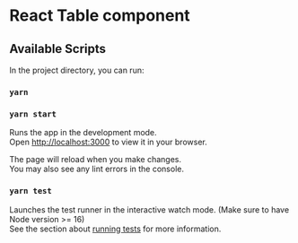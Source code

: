 # React Table component

## Available Scripts

In the project directory, you can run:
### `yarn`
### `yarn start`

Runs the app in the development mode.\
Open [http://localhost:3000](http://localhost:3000) to view it in your browser.

The page will reload when you make changes.\
You may also see any lint errors in the console.

### `yarn test`


Launches the test runner in the interactive watch mode. (Make sure to have Node version >= 16)\
See the section about [running tests](https://facebook.github.io/create-react-app/docs/running-tests) for more information.

